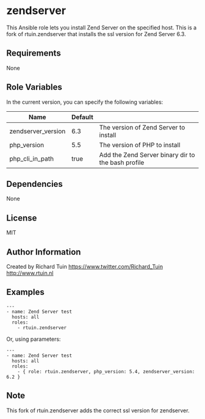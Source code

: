 zendserver
==========
This Ansible role lets you install Zend Server on the specified host. This is a fork of rtuin.zendserver that installs the ssl version for Zend Server 6.3.

Requirements
------------
None


Role Variables
--------------

In the current version, you can specify the following variables:

| Name               | Default |                                                    |
|--------------------|---------|----------------------------------------------------|
| zendserver_version | 6.3     | The version of Zend Server to install              |
| php_version        | 5.5     | The version of PHP to install                      |
| php_cli_in_path    | true    | Add the Zend Server binary dir to the bash profile |


Dependencies
------------
None


License
-------
MIT

Author Information
------------------

Created by Richard Tuin
https://www.twitter.com/Richard_Tuin
http://www.rtuin.nl

Examples
--------

```
---
- name: Zend Server test
  hosts: all
  roles:
    - rtuin.zendserver
```

Or, using parameters:

```
---
- name: Zend Server test
  hosts: all
  roles:
    - { role: rtuin.zendserver, php_version: 5.4, zendserver_version: 6.2 }
```

Note
----
This fork of rtuin.zendserver adds the correct ssl version for zendserver.
